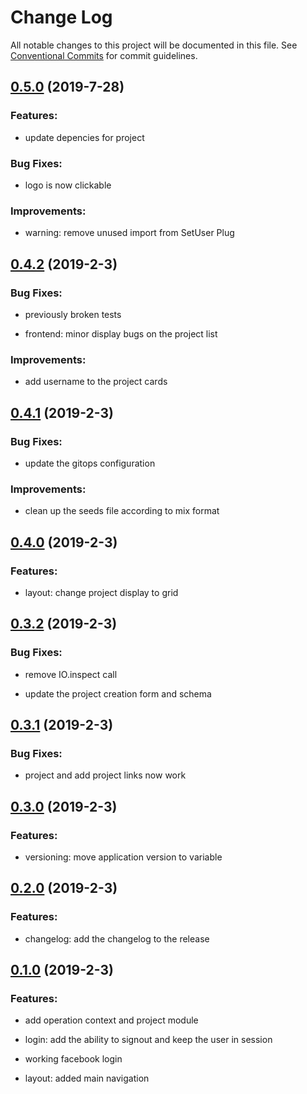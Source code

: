 # Change Log

All notable changes to this project will be documented in this file.
See [Conventional Commits](Https://conventionalcommits.org) for commit guidelines.

<!-- changelog -->

## [0.5.0](https://gitlab.com/amacgregor/shouldibuildthat/compare/0.4.2...0.5.0) (2019-7-28)




### Features:

* update depencies for project

### Bug Fixes:

* logo is now clickable

### Improvements:

* warning: remove unused import from SetUser Plug

## [0.4.2](https://gitlab.com/amacgregor/shouldibuildthat/compare/0.4.1...0.4.2) (2019-2-3)




### Bug Fixes:

* previously broken tests

* frontend: minor display bugs on the project list

### Improvements:

* add username to the project cards

## [0.4.1](https://gitlab.com/amacgregor/shouldibuildthat/compare/0.4.0...0.4.1) (2019-2-3)




### Bug Fixes:

* update the gitops configuration

### Improvements:

* clean up the seeds file according to mix format

## [0.4.0](https://gitlab.com/amacgregor/shouldibuildthat/compare/0.3.2...0.4.0) (2019-2-3)




### Features:

* layout: change project display to grid

## [0.3.2](https://gitlab.com/amacgregor/shouldibuildthat/compare/0.3.1...0.3.2) (2019-2-3)




### Bug Fixes:

* remove IO.inspect call

* update the project creation form and schema

## [0.3.1](https://gitlab.com/amacgregor/shouldibuildthat/compare/0.3.0...0.3.1) (2019-2-3)




### Bug Fixes:

* project and add project links now work

## [0.3.0](https://gitlab.com/amacgregor/shouldibuildthat/compare/0.2.0...0.3.0) (2019-2-3)




### Features:

* versioning: move application version to variable

## [0.2.0](https://gitlab.com/amacgregor/shouldibuildthat/compare/0.1.1...0.2.0) (2019-2-3)




### Features:

* changelog: add the changelog to the release

## [0.1.0](https://gitlab.com/amacgregor/shouldibuildthat/compare/0.1.0...0.1.0) (2019-2-3)




### Features:

* add operation context and project module

* login: add the ability to signout and keep the user in session

* working facebook login

* layout: added main navigation
